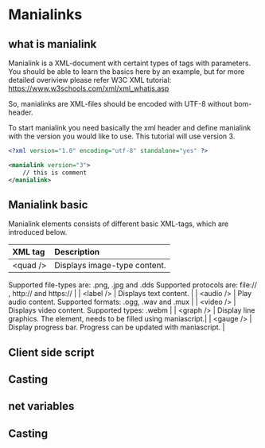 # Manialinks

## what is manialink

Manialink is a XML-document with certaint types of tags with parameters.
You should be able to learn the basics here by an example, but for more detailed overiview please refer W3C XML tutorial: https://www.w3schools.com/xml/xml_whatis.asp

So, manialinks are XML-files should be encoded with UTF-8 without bom-header.
 
To start manialink you need basically the xml header and define manialink with the version you would like to use. This tutorial will use version 3.

```xml
<?xml version="1.0" encoding="utf-8" standalone="yes" ?>

<manialink version="3">
	// this is comment
</manialink>
```

## Manialink basic

Manialink elements consists of different basic XML-tags, which are introduced below.

| XML tag | Description |
| :- | :- |
| \<quad /\> | Displays image-type content.
Supported file-types are: .png, .jpg and .dds
Supported protocols are: file:// , http:// and https:// |
| <label /\> | Displays text content. |
| <audio /\> | Play audio content.
Supported formats: .ogg, .wav and .mux |
| <video /\> | Displays video content. 
Supported types:  .webm |
| <graph /\> | Display line graphics.
The element, needs to be filled using maniascript.|
| <gauge /\> | Display progress bar.
Progress can be updated with maniascript. |


## Client side script

## Casting

## net variables

## Casting
